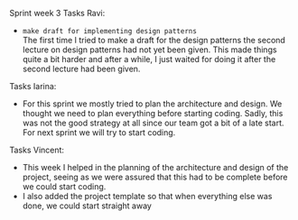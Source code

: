 Sprint week 3
Tasks Ravi:<br />
-	`make draft for implementing design patterns`<br />
The first time I tried to make a draft for the design patterns the second lecture on design patterns had not yet been given. This made things quite a bit harder and after a while, I just waited for doing it after the second lecture had been given.

Tasks Iarina: <br />
- For this sprint we mostly tried to plan the architecture and design. We thought we need to plan everything before starting coding. Sadly, this was not the good strategy at all since our team got a bit of a late start. For next sprint we will try to start coding.

Tasks Vincent:
- This week I helped in the planning of the architecture and design of the project, seeing as we were assured that this had to be complete before we could start coding.
- I also added the project template so that when everything else was done, we could start straight away
